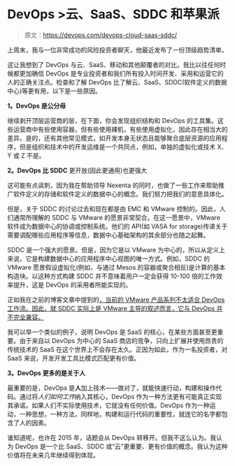 # DevOps >云、SaaS、SDDC 和苹果派

> 原文：<https://devops.com/devops-cloud-saas-sddc/>

上周末，我与一位非常成功的风险投资者聊天，他最近发布了一份顶级趋势清单。

这让我想到了 DevOps 与云、SaaS、移动和其他颠覆者的对比。我比以往任何时候都更加确信 DevOps 是专业投资者和我们所有投入时间开发、采用和运营它的人的正确关注点。检查和了解 DevOps 比了解云、SaaS、SDDC(软件定义的数据中心)等更有用，以下是一些原因。

**1。DevOps 是公分母**

继续剥开顶层运营商的层，在下面，你会发现组织结构和 DevOps 的工具集。这些运营商中有些使用容器，但有些使用裸机，有些使用虚拟化，因此存在相当大的差异。是的，还有其他常见模式，如开发本身无状态且能够聚合底层资源的应用程序，但是组织和技术中的开发运维是一个共同点，例如，单独的虚拟化或技术 X、Y 或 Z 不是。

**2。DevOps 比 SDDC** 更开放(因此更通用)也更强大

这可能有点讽刺，因为我在帮助领导 Nexenta 的同时，也做了一些工作来帮助推广软件定义的存储和软件定义的数据中心的概念。我们努力把我们的意思具体化。

但是，关于 SDDC 的讨论过去和现在都是由 EMC 和 VMware 控制的。因此，人们通常所理解的 SDDC 与 VMware 的愿景非常契合。在这一愿景中，VMware 软件成为数据中心的协调或控制系统。他们的 API(如 VASA for storage)传递关于需要调配哪些应用程序等信息，数据中心基础架构的其余部分也随之起舞。

SDDC 是一个强大的愿景。但是，因为它是以 VMware 为中心的，所以从定义上来说，它是构建数据中心的应用程序中心视图的唯一方式。例如，SDDC 的 VMware 愿景假设虚拟化(例如，与通过 Mesos 的容器或聚合相反)是计算的基本构造块。以这种方式构建 SDDC 并不意味着用户一定会获得 10-100 倍的工作效率提升，这是 DevOps 的采用者所能实现的。

正如我在之前的博客文章中提到的[，当前的 VMware 产品系列不太适合 DevOps 工作流。因此，就 SDDC 实际上是 VMware 主导的叙述而言，它与 DevOps 并不完全兼容。](http://stackstorm.com/2014/05/09/day-four-devops-friendly-architecture-fundamentally-different-legacy-products/)

我可以举一个类似的例子，说明 DevOps 是 SaaS 的核心，在某些方面甚至更重要。由于来自以 DevOps 为中心的 SaaS 商店的竞争，只向上扩展并使用昂贵的传统技术的 SaaS 在这个世界上不会存在太久。正因为如此，作为一名投资者，对 SaaS 来说，开发开发工具比模式匹配更有价值。

**3。DevOps 更多的是关于人**

最重要的是，DevOps 是**人**加上技术——做对了，就能快速行动，构建和操作代码。通过将*人们如何工作*纳入其核心，DevOps 作为一种方法更有可能真正实现其承诺。如果人们不实际使用技术，它就没有任何价值。DevOps 作为一种运动，一种思想，一种方法，同样地，构建和运行代码的重要性，就连它的名字都包含了人的因素。

谁知道呢，也许在 2015 年，话题会从 DevOps 转移开。但我不这么认为。我认为 DevOps 是一个比 SaaS、SDDC 或“云”更重要、更有价值的概念。我认为这种价值将在未来几年继续得到体现。